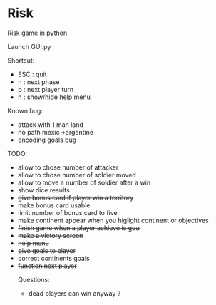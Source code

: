 # Risk
Risk game in python

Launch GUI.py

Shortcut:
<ul>
<li>ESC : quit</li>
<li>n : next phase</li>
<li>p : next player turn</li>
<li>h : show/hide help menu</li>
</ul>

Known bug:
<ul>
<li><del>attack with 1 man land</del></li>
<li>no path mexic->argentine</li>
<li>encoding goals bug</li>
</ul>

TODO:
<ul>
<li>allow to chose number of attacker</li>
<li>allow to chose number of soldier moved</li>
<li>allow to move a number of soldier after a win</li>
<li>show dice results</li>
<del><li>give bonus card if player win a territory</li></del>
<li>make bonus card usable</li>
<li>limit number of bonus card to five</li>
<li>make continent appear when you higlight continent or objectives</li>
<li><del>finish game when a player achieve is goal</del></li>
<li><del>make a victory screen</del></li>
<li><del>help menu</del></li>
<del><li>give goals to player</li></del>
<li>correct continents goals</li>
<li><del>function next player</del></li>

Questions:
<ul>
<li>dead players can win anyway ?</li>
</ul>
